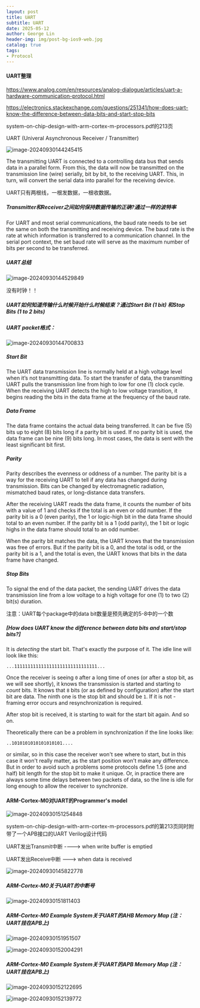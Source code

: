 ```yaml
---
layout: post
title: UART
subtitle: UART
date: 2025-05-12
author: George Lin
header-img: img/post-bg-ios9-web.jpg
catalog: true
tags:
- Protocol
---
```


#### UART整理

https://www.analog.com/en/resources/analog-dialogue/articles/uart-a-hardware-communication-protocol.html

https://electronics.stackexchange.com/questions/251341/how-does-uart-know-the-difference-between-data-bits-and-start-stop-bits

system-on-chip-design-with-arm-cortex-m-processors.pdf的213页

UART (Univeral Asynchronous Receiver / Transmitter)

![image-20240930144245415](../images/2025-05-12-UART.assets/image-20240930144245415.png)

The transmitting UART is connected to a controlling data bus that sends data in a parallel form. From this, the data will now be transmitted on the transmission line (wire) serially, bit by bit, to the receiving UART. This, in turn, will convert the serial data into parallel for the receiving device.

UART只有两根线，一根发数据，一根收数据。

##### Transmitter和Receiver之间如何保持数据传输的正确?通过一样的波特率

For UART and most serial communications, the baud rate needs to be set the same on both the transmitting and receiving device. The baud rate is the rate at which information is transferred to a communication channel. In the serial port context, the set baud rate will serve as the maximum number of bits per second to be transferred.

##### UART总结

![image-20240930144529849](../images/2025-05-12-UART.assets/image-20240930144529849.png)

没有时钟！！

##### UART如何知道传输什么时候开始什么时候结束？通过Start Bit (1 bit) 和Stop Bits (1 to 2 bits)

##### UART packet格式：

![image-20240930144700833](../images/2025-05-12-UART.assets/image-20240930144700833.png)

##### Start Bit

The UART data transmission line is normally held at a high voltage level when it’s not transmitting data. To start the transfer of data, the transmitting UART pulls the transmission line from high to low for one (1) clock cycle. When the receiving UART detects the high to low voltage transition, it begins reading the bits in the data frame at the frequency of the baud rate.

##### Data Frame

The data frame contains the actual data being transferred. It can be five (5) bits up to eight (8) bits long if a parity bit is used. If no parity bit is used, the data frame can be nine (9) bits long. In most cases, the data is sent with the least significant bit first.

##### Parity

Parity describes the evenness or oddness of a number. The parity bit is a way for the receiving UART to tell if any data has changed during transmission. Bits can be changed by electromagnetic radiation, mismatched baud rates, or long-distance data transfers.

After the receiving UART reads the data frame, it counts the number of bits with a value of 1 and checks if the total is an even or odd number. If the parity bit is a 0 (even parity), the 1 or logic-high bit in the data frame should total to an even number. If the parity bit is a 1 (odd parity), the 1 bit or logic highs in the data frame should total to an odd number.

When the parity bit matches the data, the UART knows that the transmission was free of errors. But if the parity bit is a 0, and the total is odd, or the parity bit is a 1, and the total is even, the UART knows that bits in the data frame have changed.

##### Stop Bits

To signal the end of the data packet, the sending UART drives the data transmission line from a low voltage to a high voltage for one (1) to two (2) bit(s) duration.

注意：UART每个package中的data bit数量是预先确定的5-8中的一个数

##### [How does UART know the difference between data bits and start/stop bits?]

It is *detecting* the start bit. That's exactly the purpose of it. The idle line will look like this:

```
...1111111111111111111111111111111...
```

Once the receiver is seeing `0` after a long time of ones (or after a stop bit, as we will see shortly), it knows the transmission is started and starting to *count* bits. It knows that `8` bits (or as defined by configuration) after the start bit are data. The ninth one is the stop bit and should be `1`. If it is not - framing error occurs and resynchronization is required.

After stop bit is received, it is starting to wait for the start bit again. And so on.

Theoretically there can be a problem in synchronization if the line looks like:

```
..1010101010101010101.... 
```

or similar, so in this case the receiver won't see where to start, but in this case it won't really matter, as the start position won't make any difference. But in order to avoid such a problems some protocols define 1.5 (one and half) bit length for the stop bit to make it unique. Or, in practice there are always some time delays between two packets of data, so the line is idle for long enough to allow the receiver to synchronize.

#### ARM-Cortex-M0对UART的Programmer's model

![image-20240930151254848](../images/2025-05-12-UART.assets/image-20240930151254848.png)

system-on-chip-design-with-arm-cortex-m-processors.pdf的第213页同时附带了一个APB接口的UART Verilog设计代码

UART发出Transmit中断 ----> when write buffer is emptied

UART发出Receive中断  ---> when data is received

![image-20240930145822778](../images/2025-05-12-UART.assets/image-20240930145822778.png)

##### ARM-Cortex-M0关于UART的中断号

![image-20240930151811403](../images/2025-05-12-UART.assets/image-20240930151811403.png)

##### ARM-Cortex-M0 Example System关于UART的AHB Memory Map (注：UART挂在APB上)

![image-20240930151951507](../images/2025-05-12-UART.assets/image-20240930151951507.png)

![image-20240930152004291](../images/2025-05-12-UART.assets/image-20240930152004291.png)

##### ARM-Cortex-M0 Example System关于UART的APB Memory Map (注：UART挂在APB上)

![image-20240930152122695](../images/2025-05-12-UART.assets/image-20240930152122695.png)

![image-20240930152139772](../images/2025-05-12-UART.assets/image-20240930152139772.png)

